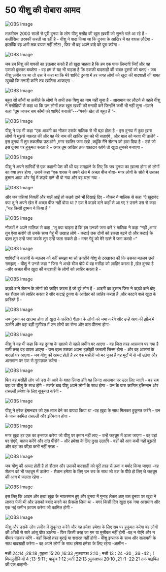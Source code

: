 # 50 यीशु की दोबारा आमद  

![OBS Image](https://cdn.door43.org/obs/jpg/360px/obs-en-50-01.jpg)

तक़रीबन 2000 सालों से पूरी दुनया के लोग यीशु मसीह की खुश ख़बरी को सुनते चले आ रहे हैं - कलीसिया तरक्की करती जा रही है - यीशु ने वादा किया था कि दुनया के आखिर में वह वापस लौटेगा - हालाँकि वह अभी तक वापस नहीं लौटा , फिर भी वह अपने वादे को पूरा करेगा - 

![OBS Image](https://cdn.door43.org/obs/jpg/360px/obs-en-50-02.jpg)

जब हम यिशु की वापसी का इंतज़ार करते हैं तो खुदा चाहता है कि हम एक पाक ज़िन्दगी जिएँ और वह उसको इज़्ज़त बख्शेगा - वह हम से यह भी चाह्ता है कि उसकी बादशाही की बाबत दूसरों को बताएं - जब यीशु ज़मीन पर था तो उस ने कहा था कि मेरे शागिर्द दुनया में हर जगह लोगों को खुदा की बादशाही की बाबत खुख्ब्री कि मनादी करेंगे तब खातिमा आजाएगा -  

![OBS Image](https://cdn.door43.org/obs/jpg/360px/obs-en-50-03.jpg)

बहुत सी कौमों या क़बीले के लोगों ने अभी तक यिशु का नाम नहीं सुना है - आसमान पर लौटने से पहले यीशु ने मसीहियों से कहा था कि उन लोगों तक खुश खबरी की  मनादी करें जिन्होंने कभी भी नहीं सुना -उसने कहा “तुम जाकर सब कौमों को शागिर्द बनाओ”---“पक्के खेत तो बहुत हैं “-     

![OBS Image](https://cdn.door43.org/obs/jpg/360px/obs-en-50-04.jpg)

यीशु ने यह भी कहा “एक आदमी का नौकर उसके मालिक से भी बड़ा होता है - इस दुनया में कुछ ख़ास लोगों ने मुझसे नफ़रत की और वह मेरे नाम की  खातिर तुम को भी सताएंगे , और बाज़ को मरवा भी डालेंगे - इस दुनया में तुम तकलीफ उठाओगे ,मगर खातिर जमा रखो ,क्यूंकि मैंने शैतान को हारा दिया है - उसे जो इस दुनया पर हुकूमत करता है – अगर तुम आखिर तक वफ़ादार रहोगे तो खुदा तुमको बचाएगा -  

![OBS Image](https://cdn.door43.org/obs/jpg/360px/obs-en-50-05.jpg)

यीशु ने अपने शागिर्दों से एक कहानी पेश की थी यह समझाने के लिए कि जब दुनया का ख़ात्मा होगा तो लोगों का क्या हषर होगा , उसने कहा “एक शख्स ने अपने खेत में अच्छा बीज बोया- मगर लोगों के सोते में उसका दुश्मन आया और गेहुं में कड़वे दाने भी बो गया और वह चला गया -   

![OBS Image](https://cdn.door43.org/obs/jpg/360px/obs-en-50-06.jpg)

और जब पत्तियां निक्लीं और बालें आईं तो कड़वे दाने भी दिखाई दिए - नौकर ने मालिक से कहा “ऐ खुदावंद क्या तू ने अपने खेत में अच्छा बीज नहीं बोया था ? उस में कड़वे दाने कहाँ से आ गए ? उसने उस से कहा ,”यह किसीं दुश्मन ने किया है “   

![OBS Image](https://cdn.door43.org/obs/jpg/360px/obs-en-50-07.jpg)

नौकरों ने अपने मालिक से कहा ,”तू क्या चाहता है कि हम उनको जमा करें ? मालिक ने कहा “नहीं ,अगर तुम ऐसा करोगे तो उनके साथ गेहूं भी उखाड़ लोगे - कटाई तक दोनों को इकठा बढ़ने दो और कटाई के वक़्त तुम उन्हें जमा करके तुम उन्हें जला सकते हो - मगर गेहूं को मेरे खत्ते में जमा करदो –“

![OBS Image](https://cdn.door43.org/obs/jpg/360px/obs-en-50-08.jpg)

शागिर्दों ने कहानी के मतलब को नहीं समझा था सो उनहोंने यीशु से दरखास्त की कि उसका मतलब उन्हें  समझाए - यीशु ने उनसे कहा “ जिस ने अच्छे बीज बोये थे वह मसीहा को ज़ाहिर करता है ,खेत दुनया है -और अच्छा बीज ख़ुदा की बादशाही के लोगों को ज़ाहिर करता है -    

![OBS Image](https://cdn.door43.org/obs/jpg/360px/obs-en-50-09.jpg)

कड़वे दाने शैतान के लोगों को ज़ाहिर करता है जो बुरे लोग हैं - आदमी का दुश्मन जिस ने कड़वे दाने बोए वह शैतान को ज़ाहिर करता है और कटाई दुनया के आख़िर को ज़ाहिर करता है ,और काटने वाले खुदा के फ़रिश्ते हैं -    

![OBS Image](https://cdn.door43.org/obs/jpg/360px/obs-en-50-10.jpg)

जब दुनया का खातमा होगा तो खुदा के फ़रिश्ते शैतान के लोगों को जमा करेंगे और उन्हें आग की झील में डालेंगे और वहां बड़ी मुसीबत में उन लोगों का रोना और दांत पीसना होगा- 

![OBS Image](https://cdn.door43.org/obs/jpg/360px/obs-en-50-11.jpg)

यीशु ने यह भी कहा कि वह दुनया के खातमे से पहले ज़मीन पर आएगा - वह जिस तरह आसमान पर गया है उसी तरह वह वापस आएगा - उस वक़्त उसका अपना हक़ीक़ी जलाली जिस्म होगा - और वह आसमां के बादलों पर आएगा - जब यीशु की आमद होती है हर एक मसीही जो मर चुका है वह मुर्दों में से जी उठेगा और आसमान पर उस से मुलाक़ात करेगा -  




![OBS Image](https://cdn.door43.org/obs/jpg/360px/obs-en-50-12.jpg)

फिर वह मसीही लोग जो उस के आने के वक़्त ज़िन्दा होंगे वह ज़िन्दा आसमान पर उठा लिए जाएंगे - वह सब वहां पर यीशु के साथ होंगे - उसके बाद यीशु अपने लोगों के साथ होगा - उन के पास कामिल इत्मिनान और तसल्ली हमेशा के लिए सुकूनत करेगी -  

![OBS Image](https://cdn.door43.org/obs/jpg/360px/obs-en-50-13.jpg)

यीशु ने हरेक ईमानदार को एक ताज देने का वायदा किया था -वह ख़ुदा के साथ मिलकर हुकूमत करेंगे - उन के पास कामिल तसल्ली और इत्मिनान होगा -

![OBS Image](https://cdn.door43.org/obs/jpg/360px/obs-en-50-14.jpg)

मगर ख़ुदा हर एक का इन्साफ़ करेगा जो यीशु पर इमान नहीं लाए – उन्हें जहन्नुम में डाला जाएगा – वह वहां पर रोएंगे, मातम करेंगे और दांत पीसेंगे – और हमेशा के लिए दुःख उठाएँगे - वहाँ की आग कभी नहीं बुझती और वहां का कीड़ा कभी नहीं मरता - 

![OBS Image](https://cdn.door43.org/obs/jpg/360px/obs-en-50-15.jpg)

जब यीशु की आमद होती है तो शैतान और उसकी बादशाही को पूरी तरह से फ़ना व बर्बाद किया जाएगा -वह शैतान को भी जहन्नुम में डालेगा - शैतान हमेशा के लिए उन सब के साथ जो उस के पीछे हो लिए थे जहन्नुम की आग में जलता रहेगा -

![OBS Image](https://cdn.door43.org/obs/jpg/360px/obs-en-50-16.jpg)

इस लिए कि आदम और हव्वा खुदा के नाफ़रमान हुए और दुनया में गुनाह लेकर आए उस दुनया पर खुदा ने लानत भेजी थी और उसको बर्बाद करने का फ़ैसला लिया था - मगर किसी दिन खुदा एक नया आसमान और एक नई ज़मीन क़ायम करेगा जो कामिल होगी - 

![OBS Image](https://cdn.door43.org/obs/jpg/360px/obs-en-50-17.jpg)

यीशु और उसके लोग ज़मीन में सुकूनत करेंगे और वह हमेशा हमेशा के लिए सब पर हुकूमत करेगा वह लोगों की आँखों से सारे आंसू पोंछ डालेगा - फिर किसी तरह का ग़म या मुसीबत नहीं होगी -वह न रोएंगे और न बीमार पड़कर मरेंगे - वहाँ किसी तरह बुराई या शरारत नहीं होगी - यीशु इन्साफ के साथ और सलामती के साथ बादशाही करेगा – वह अपने लोगों के साथ हमेशा हमेशा के लिए रहेगा -आमीन - 

मत्ती 24:14 ;28:18 ;युहन्ना 15:20 ,16:33 ;मुकाशफा 2:10 ; मत्ती 13 : 24 -30 , 36 -42 ; 1 थिस्लुनीकियों 4 ;13-5:11 ; याकूब 1:12 ;मत्ती 22:13 ;मुकाशफा 20:10 ,21 :1 -22:21 तक बाइबिल की  एक कहानी- 

